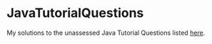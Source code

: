# JavaTutorialQuestions
My solutions to the unassessed Java Tutorial Questions listed [here](https://github.com/afd/ProgrammingIITutorialQuestions/blob/master/README.md).
